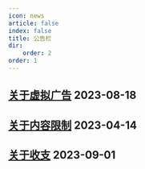 ```yaml
---
icon: news
article: false
index: false
title: 公告栏
dir:
    order: 2
order: 1
---
```


<!-- more -->

## [关于虚拟广告](/bulletin/about_virtual_advertisement.html) 2023-08-18

## [关于内容限制](/bulletin/access_limit.html) 2023-04-14

## [关于收支](/bulletin/about_income_and_expenditure.html) 2023-09-01

<eod />
